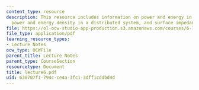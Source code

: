 ```yaml
---
content_type: resource
description: This resource includes information on power and energy in a circuit,
  power and energy density in a distributed system, and surface impedance.
file: https://ol-ocw-studio-app-production.s3.amazonaws.com/courses/6-763-applied-superconductivity-fall-2005/638707f1794cce4a3fc13dff1cddbd4d_lecture6.pdf
file_type: application/pdf
learning_resource_types:
- Lecture Notes
ocw_type: OCWFile
parent_title: Lecture Notes
parent_type: CourseSection
resourcetype: Document
title: lecture6.pdf
uid: 638707f1-794c-ce4a-3fc1-3dff1cddbd4d
---
```


